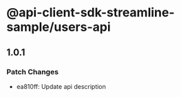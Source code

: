 # @api-client-sdk-streamline-sample/users-api

## 1.0.1

### Patch Changes

- ea810ff: Update api description
